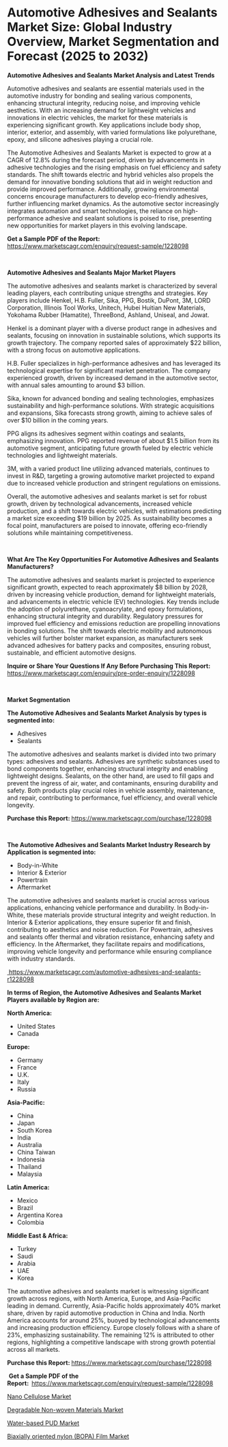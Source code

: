 <p><h1>Automotive Adhesives and Sealants Market Size: Global Industry Overview, Market Segmentation and Forecast (2025 to 2032)</h1></p><p><strong>Automotive Adhesives and Sealants Market Analysis and Latest Trends</strong></p>
<p><p>Automotive adhesives and sealants are essential materials used in the automotive industry for bonding and sealing various components, enhancing structural integrity, reducing noise, and improving vehicle aesthetics. With an increasing demand for lightweight vehicles and innovations in electric vehicles, the market for these materials is experiencing significant growth. Key applications include body shop, interior, exterior, and assembly, with varied formulations like polyurethane, epoxy, and silicone adhesives playing a crucial role.</p><p>The Automotive Adhesives and Sealants Market is expected to grow at a CAGR of 12.8% during the forecast period, driven by advancements in adhesive technologies and the rising emphasis on fuel efficiency and safety standards. The shift towards electric and hybrid vehicles also propels the demand for innovative bonding solutions that aid in weight reduction and provide improved performance. Additionally, growing environmental concerns encourage manufacturers to develop eco-friendly adhesives, further influencing market dynamics. As the automotive sector increasingly integrates automation and smart technologies, the reliance on high-performance adhesive and sealant solutions is poised to rise, presenting new opportunities for market players in this evolving landscape.</p></p>
<p><strong>Get a Sample PDF of the Report:&nbsp;</strong> <a href="https://www.marketscagr.com/enquiry/request-sample/1228098?utm_campaign=1868&utm_medium=2&utm_source=Github&utm_content=ia&utm_term=03042025&utm_id=automotive-adhesives-and-sealants">https://www.marketscagr.com/enquiry/request-sample/1228098</a></p>
<p>&nbsp;</p>
<p><strong>Automotive Adhesives and Sealants Major Market Players</strong></p>
<p><p>The automotive adhesives and sealants market is characterized by several leading players, each contributing unique strengths and strategies. Key players include Henkel, H.B. Fuller, Sika, PPG, Bostik, DuPont, 3M, LORD Corporation, Illinois Tool Works, Unitech, Hubei Huitian New Materials, Yokohama Rubber (Hamatite), ThreeBond, Ashland, Uniseal, and Jowat. </p><p>Henkel is a dominant player with a diverse product range in adhesives and sealants, focusing on innovation in sustainable solutions, which supports its growth trajectory. The company reported sales of approximately $22 billion, with a strong focus on automotive applications.</p><p>H.B. Fuller specializes in high-performance adhesives and has leveraged its technological expertise for significant market penetration. The company experienced growth, driven by increased demand in the automotive sector, with annual sales amounting to around $3 billion.</p><p>Sika, known for advanced bonding and sealing technologies, emphasizes sustainability and high-performance solutions. With strategic acquisitions and expansions, Sika forecasts strong growth, aiming to achieve sales of over $10 billion in the coming years.</p><p>PPG aligns its adhesives segment within coatings and sealants, emphasizing innovation. PPG reported revenue of about $1.5 billion from its automotive segment, anticipating future growth fueled by electric vehicle technologies and lightweight materials.</p><p>3M, with a varied product line utilizing advanced materials, continues to invest in R&D, targeting a growing automotive market projected to expand due to increased vehicle production and stringent regulations on emissions.</p><p>Overall, the automotive adhesives and sealants market is set for robust growth, driven by technological advancements, increased vehicle production, and a shift towards electric vehicles, with estimations predicting a market size exceeding $19 billion by 2025. As sustainability becomes a focal point, manufacturers are poised to innovate, offering eco-friendly solutions while maintaining competitiveness.</p></p>
<p>&nbsp;</p>
<p><strong>What Are The Key Opportunities For Automotive Adhesives and Sealants Manufacturers?</strong></p>
<p><p>The automotive adhesives and sealants market is projected to experience significant growth, expected to reach approximately $8 billion by 2028, driven by increasing vehicle production, demand for lightweight materials, and advancements in electric vehicle (EV) technologies. Key trends include the adoption of polyurethane, cyanoacrylate, and epoxy formulations, enhancing structural integrity and durability. Regulatory pressures for improved fuel efficiency and emissions reduction are propelling innovations in bonding solutions. The shift towards electric mobility and autonomous vehicles will further bolster market expansion, as manufacturers seek advanced adhesives for battery packs and composites, ensuring robust, sustainable, and efficient automotive designs.</p></p>
<p><strong>Inquire or Share Your Questions If Any Before Purchasing This Report:</strong> <a href="https://www.marketscagr.com/enquiry/pre-order-enquiry/1228098?utm_campaign=1868&utm_medium=2&utm_source=Github&utm_content=ia&utm_term=03042025&utm_id=automotive-adhesives-and-sealants">https://www.marketscagr.com/enquiry/pre-order-enquiry/1228098</a></p>
<p>&nbsp;</p>
<p><strong>Market Segmentation</strong></p>
<p><strong>The Automotive Adhesives and Sealants Market Analysis by types is segmented into:</strong></p>
<p><ul><li>Adhesives</li><li>Sealants</li></ul></p>
<p><p>The automotive adhesives and sealants market is divided into two primary types: adhesives and sealants. Adhesives are synthetic substances used to bond components together, enhancing structural integrity and enabling lightweight designs. Sealants, on the other hand, are used to fill gaps and prevent the ingress of air, water, and contaminants, ensuring durability and safety. Both products play crucial roles in vehicle assembly, maintenance, and repair, contributing to performance, fuel efficiency, and overall vehicle longevity.</p></p>
<p><strong>Purchase this Report:&nbsp;</strong><a href="https://www.marketscagr.com/purchase/1228098?utm_campaign=1868&utm_medium=2&utm_source=Github&utm_content=ia&utm_term=03042025&utm_id=automotive-adhesives-and-sealants">https://www.marketscagr.com/purchase/1228098</a></p>
<p>&nbsp;</p>
<p><strong>The Automotive Adhesives and Sealants Market Industry Research by Application is segmented into:</strong></p>
<p><ul><li>Body-in-White</li><li>Interior & Exterior</li><li>Powertrain</li><li>Aftermarket</li></ul></p>
<p><p>The automotive adhesives and sealants market is crucial across various applications, enhancing vehicle performance and durability. In Body-in-White, these materials provide structural integrity and weight reduction. In Interior & Exterior applications, they ensure superior fit and finish, contributing to aesthetics and noise reduction. For Powertrain, adhesives and sealants offer thermal and vibration resistance, enhancing safety and efficiency. In the Aftermarket, they facilitate repairs and modifications, improving vehicle longevity and performance while ensuring compliance with industry standards.</p></p>
<p><a href="https://www.marketscagr.com/automotive-adhesives-and-sealants-r1228098?utm_campaign=1868&utm_medium=2&utm_source=Github&utm_content=ia&utm_term=03042025&utm_id=automotive-adhesives-and-sealants">&nbsp;https://www.marketscagr.com/automotive-adhesives-and-sealants-r1228098</a></p>
<p><strong>In terms of Region, the Automotive Adhesives and Sealants Market Players available by Region are:</strong></p>
<p>
    <p> <strong> North America: </strong>
        <ul>
            <li>United States</li>
            <li>Canada</li>
        </ul>
        </p> 
    <p> <strong> Europe: </strong>
        <ul>
            <li>Germany</li>
            <li>France</li>
            <li>U.K.</li>
            <li>Italy</li>
            <li>Russia</li>
        </ul>
        </p> 
    <p> <strong> Asia-Pacific: </strong>
        <ul>
            <li>China</li>
            <li>Japan</li>
            <li>South Korea</li>
            <li>India</li>
            <li>Australia</li>
            <li>China Taiwan</li>
            <li>Indonesia</li>
            <li>Thailand</li>
            <li>Malaysia</li>
        </ul>
        </p> 
    <p> <strong> Latin America: </strong>
        <ul>
            <li>Mexico</li>
            <li>Brazil</li>
            <li>Argentina Korea</li>
            <li>Colombia</li>
        </ul>
        </p> 
    <p> <strong> Middle East & Africa: </strong>
        <ul>
            <li>Turkey</li>
            <li>Saudi</li>
            <li>Arabia</li>
            <li>UAE</li>
            <li>Korea</li>
        </ul>
    </p>
    </p>
<p><p>The automotive adhesives and sealants market is witnessing significant growth across regions, with North America, Europe, and Asia-Pacific leading in demand. Currently, Asia-Pacific holds approximately 40% market share, driven by rapid automotive production in China and India. North America accounts for around 25%, buoyed by technological advancements and increasing production efficiency. Europe closely follows with a share of 23%, emphasizing sustainability. The remaining 12% is attributed to other regions, highlighting a competitive landscape with strong growth potential across all markets.</p></p>
<p><strong>Purchase this Report: </strong><a href="https://www.marketscagr.com/purchase/1228098?utm_campaign=1868&utm_medium=2&utm_source=Github&utm_content=ia&utm_term=03042025&utm_id=automotive-adhesives-and-sealants">https://www.marketscagr.com/purchase/1228098</a></p>
<p>&nbsp;<strong>Get a Sample PDF of the Report:&nbsp;&nbsp;</strong><a href="https://www.marketscagr.com/enquiry/request-sample/1228098?utm_campaign=1868&utm_medium=2&utm_source=Github&utm_content=ia&utm_term=03042025&utm_id=automotive-adhesives-and-sealants">https://www.marketscagr.com/enquiry/request-sample/1228098</a></p>
<p><strong></strong></p>
<p><p><a href="https://github.com/aarenlazosw3/Market-Research-Report-List-1/blob/main/nano-cellulose-market.md?utm_campaign=1868&utm_medium=2&utm_source=Github&utm_content=ia&utm_term=03042025&utm_id=automotive-adhesives-and-sealants">Nano Cellulose Market</a></p><p><a href="https://github.com/goliareanoyh/Market-Research-Report-List-1/blob/main/degradable-non-woven-materials-market.md?utm_campaign=1868&utm_medium=2&utm_source=Github&utm_content=ia&utm_term=03042025&utm_id=automotive-adhesives-and-sealants">Degradable Non-woven Materials Market</a></p><p><a href="https://github.com/RickHolmes3/Market-Research-Report-List-7/blob/main/water-based-pud-market.md?utm_campaign=1868&utm_medium=2&utm_source=Github&utm_content=ia&utm_term=03042025&utm_id=automotive-adhesives-and-sealants">Water-based PUD Market</a></p><p><a href="https://github.com/knazsdadeyvw/Market-Research-Report-List-1/blob/main/biaxially-oriented-nylon-bopa-film-market.md?utm_campaign=1868&utm_medium=2&utm_source=Github&utm_content=ia&utm_term=03042025&utm_id=automotive-adhesives-and-sealants">Biaxially oriented nylon (BOPA) Film Market</a></p></p>